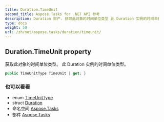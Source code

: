 ```yaml
---
title: Duration.TimeUnit
second_title: Aspose.Tasks for .NET API 参考
description: Duration 财产. 获取此对象的时间单位类型 此 Duration 实例的时间单位类型
type: docs
weight: 50
url: /zh/net/aspose.tasks/duration/timeunit/
---
```

## Duration.TimeUnit property

获取此对象的时间单位类型。 此 Duration 实例的时间单位类型。

```csharp
public TimeUnitType TimeUnit { get; }
```

### 也可以看看

* enum [TimeUnitType](../../timeunittype/)
* struct [Duration](../)
* 命名空间 [Aspose.Tasks](../../duration/)
* 部件 [Aspose.Tasks](../../../)


